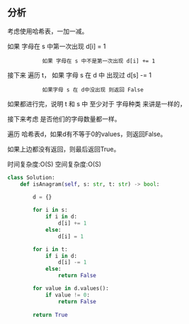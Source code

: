 ## 分析

考虑使用哈希表，一加一减。

如果 字母在 s 中第一次出现 d[i] = 1

               如果 字母在 s 中不是第一次出现 d[i] += 1


接下来 遍历 t， 如果 字母 s 在 d 中 出现过 d[s] -= 1

               如果字母 s 在 d中没出现 则返回 False

如果都进行完，说明 t 和 s 中 至少对于 字母种类 来讲是一样的，

接下来考虑 是否他们的字母数量都一样。

遍历 哈希表d，如果d有不等于0的values，则返回False。

如果上边都没有返回，则最后返回True。

时间复杂度:O(S)
空间复杂度:O(S)

```python
class Solution:
    def isAnagram(self, s: str, t: str) -> bool:
        
        d = {}

        for i in s:
            if i in d:
                d[i] += 1
            else:
                d[i] = 1

        for i in t:
            if i in d:
                d[i] -= 1
            else:
                return False

        for value in d.values():
            if value != 0:
                return False
        
        return True

```